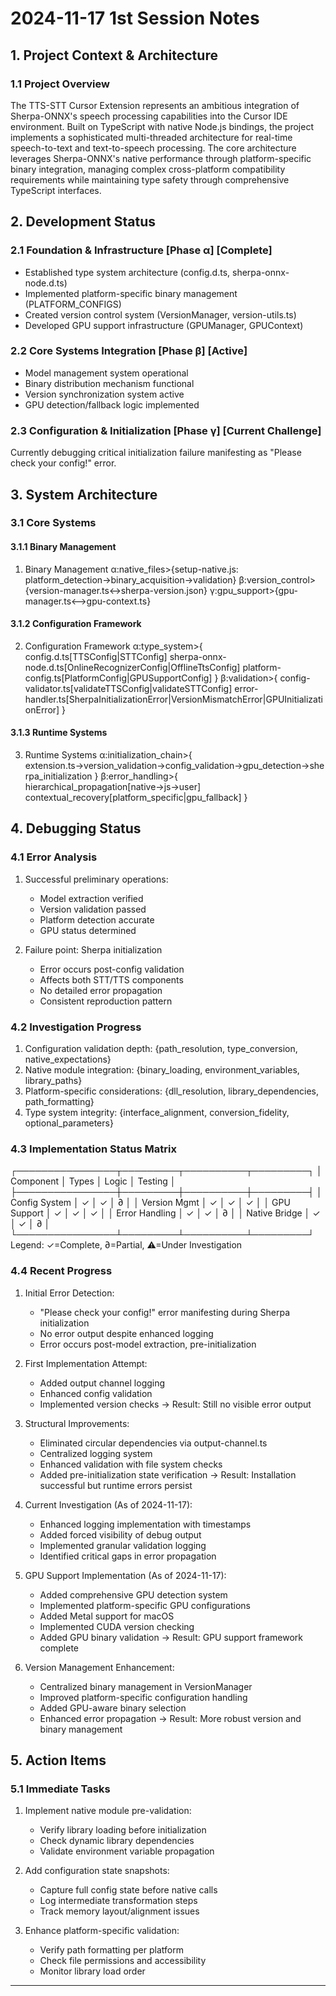 # 2024-11-17 1st Session Notes

## 1. Project Context & Architecture
### 1.1 Project Overview

The TTS-STT Cursor Extension represents an ambitious integration of Sherpa-ONNX's speech processing capabilities into the Cursor IDE environment. Built on TypeScript with native Node.js bindings, the project implements a sophisticated multi-threaded architecture for real-time speech-to-text and text-to-speech processing. The core architecture leverages Sherpa-ONNX's native performance through platform-specific binary integration, managing complex cross-platform compatibility requirements while maintaining type safety through comprehensive TypeScript interfaces.

## 2. Development Status
### 2.1 Foundation & Infrastructure [Phase α] [Complete]
- Established type system architecture (config.d.ts, sherpa-onnx-node.d.ts)
- Implemented platform-specific binary management (PLATFORM_CONFIGS)
- Created version control system (VersionManager, version-utils.ts)
- Developed GPU support infrastructure (GPUManager, GPUContext)

### 2.2 Core Systems Integration [Phase β] [Active]
- Model management system operational
- Binary distribution mechanism functional
- Version synchronization system active
- GPU detection/fallback logic implemented

### 2.3 Configuration & Initialization [Phase γ] [Current Challenge]
Currently debugging critical initialization failure manifesting as "Please check your config!" error.

## 3. System Architecture
### 3.1 Core Systems
#### 3.1.1 Binary Management
1. Binary Management
   α:native_files>{setup-native.js: platform_detection→binary_acquisition→validation}
   β:version_control>{version-manager.ts↔sherpa-version.json}
   γ:gpu_support>{gpu-manager.ts⟷gpu-context.ts}

#### 3.1.2 Configuration Framework
2. Configuration Framework
   α:type_system>{
     config.d.ts[TTSConfig|STTConfig]
     sherpa-onnx-node.d.ts[OnlineRecognizerConfig|OfflineTtsConfig]
     platform-config.ts[PlatformConfig|GPUSupportConfig]
   }
   β:validation>{
     config-validator.ts[validateTTSConfig|validateSTTConfig]
     error-handler.ts[SherpaInitializationError|VersionMismatchError|GPUInitializationError]
   }

#### 3.1.3 Runtime Systems
3. Runtime Systems
   α:initialization_chain>{
     extension.ts→version_validation→config_validation→gpu_detection→sherpa_initialization
   }
   β:error_handling>{
     hierarchical_propagation[native→js→user]
     contextual_recovery[platform_specific|gpu_fallback]
   }

## 4. Debugging Status
### 4.1 Error Analysis
1. Successful preliminary operations:
   - Model extraction verified
   - Version validation passed
   - Platform detection accurate
   - GPU status determined

2. Failure point: Sherpa initialization
   - Error occurs post-config validation
   - Affects both STT/TTS components
   - No detailed error propagation
   - Consistent reproduction pattern

### 4.2 Investigation Progress
1. Configuration validation depth:
   {path_resolution, type_conversion, native_expectations}
2. Native module integration:
   {binary_loading, environment_variables, library_paths}
3. Platform-specific considerations:
   {dll_resolution, library_dependencies, path_formatting}
4. Type system integrity:
   {interface_alignment, conversion_fidelity, optional_parameters}

### 4.3 Implementation Status Matrix
┌────────────────┬─────────┬──────────┬─────────┐
│ Component      │ Types   │ Logic    │ Testing │
├────────────────┼─────────┼──────────┼─────────┤
│ Config System  │ ✓       │ ✓        │ ∂       │
│ Version Mgmt   │ ✓       │ ✓        │ ✓       │
│ GPU Support    │ ✓       │ ✓        │ ✓       │
│ Error Handling │ ✓       │ ✓        │ ∂       │
│ Native Bridge  │ ✓       │ ✓        │ ∂       │
└────────────────┴─────────┴──────────┴─────────┘
Legend: ✓=Complete, ∂=Partial, ⚠=Under Investigation

### 4.4 Recent Progress
1. Initial Error Detection:
   - "Please check your config!" error manifesting during Sherpa initialization
   - No error output despite enhanced logging
   - Error occurs post-model extraction, pre-initialization

2. First Implementation Attempt:
   - Added output channel logging
   - Enhanced config validation
   - Implemented version checks
   → Result: Still no visible error output

3. Structural Improvements:
   - Eliminated circular dependencies via output-channel.ts
   - Centralized logging system
   - Enhanced validation with file system checks
   - Added pre-initialization state verification
   → Result: Installation successful but runtime errors persist

4. Current Investigation (As of 2024-11-17):
   - Enhanced logging implementation with timestamps
   - Added forced visibility of debug output
   - Implemented granular validation logging
   - Identified critical gaps in error propagation

5. GPU Support Implementation (As of 2024-11-17):
   - Added comprehensive GPU detection system
   - Implemented platform-specific GPU configurations
   - Added Metal support for macOS
   - Implemented CUDA version checking
   - Added GPU binary validation
   → Result: GPU support framework complete

6. Version Management Enhancement:
   - Centralized binary management in VersionManager
   - Improved platform-specific configuration handling
   - Added GPU-aware binary selection
   - Enhanced error propagation
   → Result: More robust version and binary management

## 5. Action Items
### 5.1 Immediate Tasks
1. Implement native module pre-validation:
   - Verify library loading before initialization
   - Check dynamic library dependencies
   - Validate environment variable propagation

2. Add configuration state snapshots:
   - Capture full config state before native calls
   - Log intermediate transformation steps
   - Track memory layout/alignment issues

3. Enhance platform-specific validation:
   - Verify path formatting per platform
   - Check file permissions and accessibility
   - Monitor library load order

---